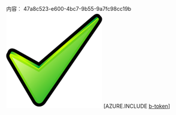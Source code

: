 内容︰ 47a8c523-e600-4bc7-9b55-9a7fc98cc19b![图像](c5e1f053-7d1f-4ca6-9d27-c899a9c9cd23.png)
[AZURE.INCLUDE [b-token](d25272cb-d341-4bb3-ace5-efec4058eba7.md)]
